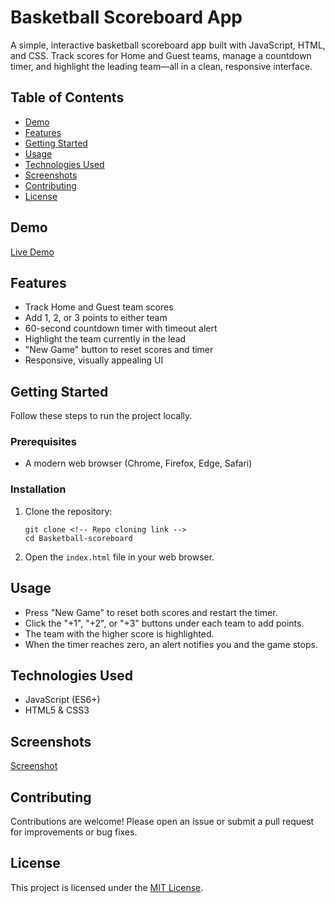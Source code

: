 # Basketball Scoreboard App

A simple, interactive basketball scoreboard app built with JavaScript, HTML, and CSS. Track scores for Home and Guest teams, manage a countdown timer, and highlight the leading team—all in a clean, responsive interface.

## Table of Contents

- [Demo](#demo)
- [Features](#features)
- [Getting Started](#getting-started)
- [Usage](#usage)
- [Technologies Used](#technologies-used)
- [Screenshots](#screenshots)
- [Contributing](#contributing)
- [License](#license)

## Demo

<!-- Netlify link to be added -->

[Live Demo](#)

## Features

- Track Home and Guest team scores
- Add 1, 2, or 3 points to either team
- 60-second countdown timer with timeout alert
- Highlight the team currently in the lead
- "New Game" button to reset scores and timer
- Responsive, visually appealing UI

## Getting Started

Follow these steps to run the project locally.

### Prerequisites

- A modern web browser (Chrome, Firefox, Edge, Safari)

### Installation

1. Clone the repository:

   ```
   git clone <!-- Repo cloning link -->
   cd Basketball-scoreboard
   ```

2. Open the `index.html` file in your web browser.

## Usage

- Press "New Game" to reset both scores and restart the timer.
- Click the "+1", "+2", or "+3" buttons under each team to add points.
- The team with the higher score is highlighted.
- When the timer reaches zero, an alert notifies you and the game stops.

## Technologies Used

- JavaScript (ES6+)
- HTML5 & CSS3

## Screenshots

[Screenshot](screenshots/APP-UI.png)

## Contributing

Contributions are welcome! Please open an issue or submit a pull request for improvements or bug fixes.

## License

This project is licensed under the [MIT License](LICENSE).
